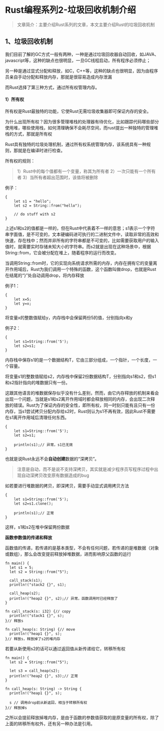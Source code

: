 # Rust编程系列2-垃圾回收机制介绍

> 文章简介：主要介绍Rust系列的文章，本文主要介绍Rust的垃圾回收机制

## 1、垃圾回收机制
我们目前了解的GC方式一般有两种，一种是通过垃圾回收器自动回收，如JAVA、javascript等，这种的缺点也很明显，一旦GC线程启动，所有程序必须停止；

另一种是通过显式分配和释放，如C，C++等，这种的缺点也很明显，因为由程序员亲自手动分配和释放内存，那就是很容易造成内存泄漏

而Rust选择了第三种方式，通过所有权管理内存。

#### 1）所有权
所有权是Rust最独特的功能，它使Rust无需垃圾收集器即可保证内存的安全。

为什么出现所有权？因为很多管理堆栈的处理器有待优化，比如跟踪代码哪些部分使用堆，哪些使用栈，如何清理确保不会耗尽空间，而rust提出一种独特的管理堆栈的方式，那就是所有权

Rust具有独特的垃圾处理机制，通过所有权系统管理内存，该系统具有一种规则，那就是在编译时进行检查。

所有权的规则：
> 1）Rust中的每个值都有一个变量，称其为所有者
> 2）一次只能有一个所有者
> 3）当所有者超出范围时，该值将被删除

例子：
```
{
    let s1 = "hello";
    let s2 = String::from("hello"); 
    
    // do stuff with s2
}
```

上述s1和s2的值都是一样的，但在Rust中代表着不一样的意思；s1表示一个字符串字面值，是不可变的，文本硬编码进可执行的二进制文件中，读取非常的高效和快速，存在栈中；然而并非所有的字符串都是不可变的，比如需要获取用户的输入值时，就需要实时存储未知大小的字符串。而s2就是出现在这种场景中，根据String::from，它会被分配在堆上，随着程序的运行而改变。

当调用String::from时，它的实现向系统请求所需的内存，内存在拥有它的变量离开作用域后，Rust为我们调用一个特殊的函数，这个函数叫做drop，也就是Rust在结尾的“}”处自动调用drop，将内存释放

例子1：

```
{
    let x=5;
    let y=x;
}
```
将变量x的整数值赋给y，内存栈中会保留两份5的值，分别指向x和y

例子2：
```
{
    let s1=String::from('5');
    let s2=s1;
}
```
内存栈中保存s1的是一个数据结构T，它由三部分组成，一个指针，一个长度，一个容量。

将变量s1的整数值赋给s2，内存栈中保留2份数据结构T，分别指向s1和s2，但s1和s2指针指向的堆数据只有一份。

这跟其他语言的堆数据保存似乎没有什么差别，然而，由它内存释放的机制来看会出现一个问题，当就是s1和s2离开作用域时都会释放相同的内存，会出现二次释放的错误。Rust为了保证内存的安全性，即所有权，同一时刻只能有且只有一份内存，当s1尝试拷贝分配内存给s2时，Rust则认为s1不再有效，因此Rust不需要在s1离开作用域后清理任何东西。

```
{
    let s1=String::from('5');
    let s2=s1;
    
    println(s1);// 异常，s1已无效
}
```
也就是说Rust永远不会**自动创建**数据的“深拷贝”。

> 注意是自动，而不是说不支持深拷贝，其实就是减少程序员写程序过程中出现自动深拷贝改变原有数据造成的bug

如若要进行堆数据的拷贝，即深拷贝，需要手动显式调用拷贝方法

```
{
    let s1=String::from('5');
    let s2=s1.clone();
    
    println(s1);// 正常
}
```

这样，s1和s2在堆中保留两份数据

**函数参数值的传递和释放**

函数值的传递，若传递的是基本类型，不会有任何问题，若传递的是堆数据（对象或数组），那么会改变提前释放掉堆数据，进而影响原父函数的运行
```
fn main() {
  let s1 = 5;
  let s2 = String::from("5");

  call_stack(s1);
  println!("stack2 {}", s1);

  call_heap(s2);
  println!("heap2 {}", s2);// 异常，函数调用时已经释放了
}

fn call_stack(s: i32) {// copy
  println!("stack1 {}", s);
}// 释放s

fn call_heap(s: String) {// move
  println!("heap1 {}", s);
}// 释放s，释放掉了s2的堆内存
```
若要从新使用s2的话可以通过返回值从新传递给它，转移所有权
```
fn main() {
  let s2 = String::from("5");

  let s3 = call_heap(s2);
  println!("heap2 {}", s3);// 正常
}

fn call_heap(s: String) -> String {
  println!("heap1 {}", s);
  
  s // 调用drop前从新返回，相当于转移所有权
}// 释放掉s
```
之所以会提前释放掉堆内存，是由于函数的参数值获取的是原变量的所有权，除了上面的转移所有权外，还有另一种办法是引用。
